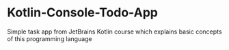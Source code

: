 # Kotlin-Console-Todo-App
Simple task app from JetBrains Kotlin course which explains basic concepts of this programming language
